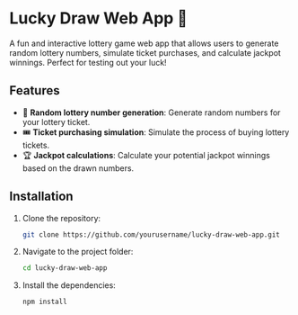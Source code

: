 # Lucky Draw Web App 🎰

A fun and interactive lottery game web app that allows users to generate random lottery numbers, simulate ticket purchases, and calculate jackpot winnings. 
Perfect for testing out your luck!

## Features
- 🎲 **Random lottery number generation**: Generate random numbers for your lottery ticket.
- 🎟️ **Ticket purchasing simulation**: Simulate the process of buying lottery tickets.
- 🏆 **Jackpot calculations**: Calculate your potential jackpot winnings based on the drawn numbers.

## Installation

1. Clone the repository:
   ```sh
   git clone https://github.com/yourusername/lucky-draw-web-app.git

2. Navigate to the project folder:
   ```sh
   cd lucky-draw-web-app

4. Install the dependencies:
   ```sh
   npm install
